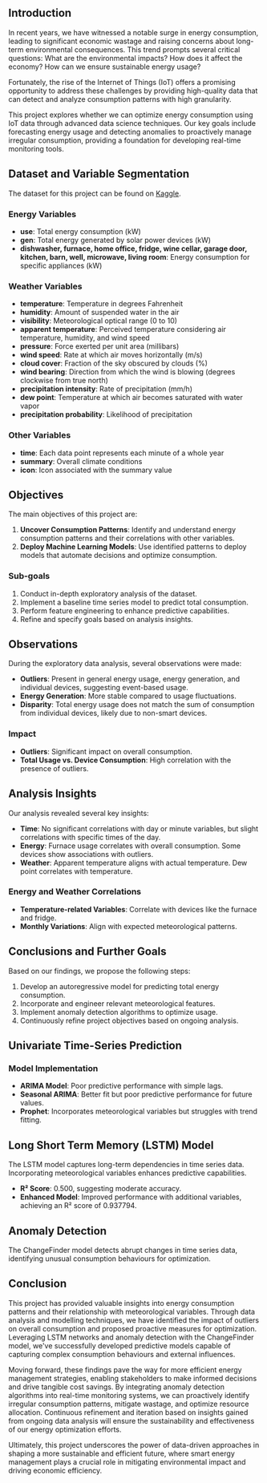 ## Introduction
In recent years, we have witnessed a notable surge in energy consumption, leading to significant economic wastage and raising concerns about long-term environmental consequences. This trend prompts several critical questions: What are the environmental impacts? How does it affect the economy? How can we ensure sustainable energy usage?

Fortunately, the rise of the Internet of Things (IoT) offers a promising opportunity to address these challenges by providing high-quality data that can detect and analyze consumption patterns with high granularity.

This project explores whether we can optimize energy consumption using IoT data through advanced data science techniques. Our key goals include forecasting energy usage and detecting anomalies to proactively manage irregular consumption, providing a foundation for developing real-time monitoring tools.

## Dataset and Variable Segmentation
The dataset for this project can be found on [Kaggle](https://www.kaggle.com/datasets/taranvee/smart-home-dataset-with-weather-information).

### Energy Variables
- **use**: Total energy consumption (kW)
- **gen**: Total energy generated by solar power devices (kW)
- **dishwasher, furnace, home office, fridge, wine cellar, garage door, kitchen, barn, well, microwave, living room**: Energy consumption for specific appliances (kW)

### Weather Variables
- **temperature**: Temperature in degrees Fahrenheit
- **humidity**: Amount of suspended water in the air
- **visibility**: Meteorological optical range (0 to 10)
- **apparent temperature**: Perceived temperature considering air temperature, humidity, and wind speed
- **pressure**: Force exerted per unit area (millibars)
- **wind speed**: Rate at which air moves horizontally (m/s)
- **cloud cover**: Fraction of the sky obscured by clouds (%)
- **wind bearing**: Direction from which the wind is blowing (degrees clockwise from true north)
- **precipitation intensity**: Rate of precipitation (mm/h)
- **dew point**: Temperature at which air becomes saturated with water vapor
- **precipitation probability**: Likelihood of precipitation

### Other Variables
- **time**: Each data point represents each minute of a whole year
- **summary**: Overall climate conditions
- **icon**: Icon associated with the summary value

## Objectives
The main objectives of this project are:

1. **Uncover Consumption Patterns**: Identify and understand energy consumption patterns and their correlations with other variables.
2. **Deploy Machine Learning Models**: Use identified patterns to deploy models that automate decisions and optimize consumption.

### Sub-goals
1. Conduct in-depth exploratory analysis of the dataset.
2. Implement a baseline time series model to predict total consumption.
3. Perform feature engineering to enhance predictive capabilities.
4. Refine and specify goals based on analysis insights.

## Observations
During the exploratory data analysis, several observations were made:

- **Outliers**: Present in general energy usage, energy generation, and individual devices, suggesting event-based usage.
- **Energy Generation**: More stable compared to usage fluctuations.
- **Disparity**: Total energy usage does not match the sum of consumption from individual devices, likely due to non-smart devices.

### Impact
- **Outliers**: Significant impact on overall consumption.
- **Total Usage vs. Device Consumption**: High correlation with the presence of outliers.

## Analysis Insights
Our analysis revealed several key insights:

- **Time**: No significant correlations with day or minute variables, but slight correlations with specific times of the day.
- **Energy**: Furnace usage correlates with overall consumption. Some devices show associations with outliers.
- **Weather**: Apparent temperature aligns with actual temperature. Dew point correlates with temperature.

### Energy and Weather Correlations
- **Temperature-related Variables**: Correlate with devices like the furnace and fridge.
- **Monthly Variations**: Align with expected meteorological patterns.

## Conclusions and Further Goals
Based on our findings, we propose the following steps:

1. Develop an autoregressive model for predicting total energy consumption.
2. Incorporate and engineer relevant meteorological features.
3. Implement anomaly detection algorithms to optimize usage.
4. Continuously refine project objectives based on ongoing analysis.

## Univariate Time-Series Prediction

### Model Implementation
- **ARIMA Model**: Poor predictive performance with simple lags.
- **Seasonal ARIMA**: Better fit but poor predictive performance for future values.
- **Prophet**: Incorporates meteorological variables but struggles with trend fitting.

## Long Short Term Memory (LSTM) Model
The LSTM model captures long-term dependencies in time series data. Incorporating meteorological variables enhances predictive capabilities.

- **R² Score**: 0.500, suggesting moderate accuracy.
- **Enhanced Model**: Improved performance with additional variables, achieving an R² score of 0.937794.

## Anomaly Detection
The ChangeFinder model detects abrupt changes in time series data, identifying unusual consumption behaviours for optimization.

## Conclusion
This project has provided valuable insights into energy consumption patterns and their relationship with meteorological variables. Through data analysis and modelling techniques, we have identified the impact of outliers on overall consumption and proposed proactive measures for optimization. Leveraging LSTM networks and anomaly detection with the ChangeFinder model, we've successfully developed predictive models capable of capturing complex consumption behaviours and external influences.

Moving forward, these findings pave the way for more efficient energy management strategies, enabling stakeholders to make informed decisions and drive tangible cost savings. By integrating anomaly detection algorithms into real-time monitoring systems, we can proactively identify irregular consumption patterns, mitigate wastage, and optimize resource allocation. Continuous refinement and iteration based on insights gained from ongoing data analysis will ensure the sustainability and effectiveness of our energy optimization efforts.

Ultimately, this project underscores the power of data-driven approaches in shaping a more sustainable and efficient future, where smart energy management plays a crucial role in mitigating environmental impact and driving economic efficiency.


